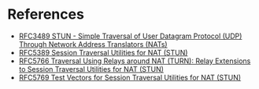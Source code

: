 # References
* [RFC3489 STUN - Simple Traversal of User Datagram Protocol (UDP) Through Network Address Translators (NATs)](https://datatracker.ietf.org/doc/html/rfc3489)
* [RFC5389 Session Traversal Utilities for NAT (STUN)](https://datatracker.ietf.org/doc/html/rfc5389)
* [RFC5766 Traversal Using Relays around NAT (TURN): Relay Extensions to Session Traversal Utilities for NAT (STUN)](https://datatracker.ietf.org/doc/html/rfc5766)
* [RFC5769 Test Vectors for Session Traversal Utilities for NAT (STUN)](https://datatracker.ietf.org/doc/html/rfc5769)
